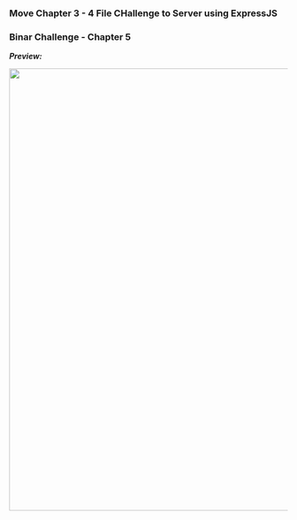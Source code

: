 ### Move Chapter 3 - 4 File CHallenge to Server using ExpressJS

### Binar Challenge - Chapter 5

***Preview:***

<img src="https://media.giphy.com/media/rMmrQGijqP1Gq25Wmo/giphy.gif?cid=790b76118ae0903178dbfd6f403e710bb29953b5066690c0&rid=giphy.gif&ct=g" width="800">
